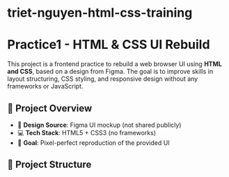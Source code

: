 # triet-nguyen-html-css-training

# Practice1 - HTML & CSS UI Rebuild

This project is a frontend practice to rebuild a web browser UI using **HTML and CSS**, based on a design from Figma. The goal is to improve skills in layout structuring, CSS styling, and responsive design without any frameworks or JavaScript.

## 🚀 Project Overview

- 🎨 **Design Source**: Figma UI mockup (not shared publicly)
- 💻 **Tech Stack**: HTML5 + CSS3 (no frameworks)
- 🎯 **Goal**: Pixel-perfect reproduction of the provided UI

## 📁 Project Structure
